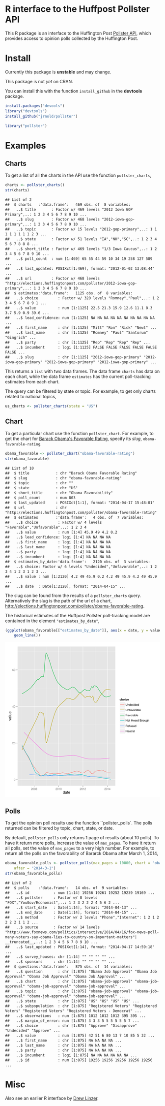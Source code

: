 


# R interface to the Huffpost Pollster API

This R package is an interface to the Huffington Post [Pollster API](http://elections.huffingtonpost.com/pollster/api), which provides access to opinion polls collected by the Huffington Post.

# Install

Currently this package is **unstable** and may change.

This package is not *yet* on CRAN.

You can install this with the function ``install_github`` in the **devtools** package.

```r
install.packages("devools")
library("devtools")
install_github("jrnold/pollster")
```


```r
library("pollster")
```


# Examples

## Charts

To get a list of all the charts in the API use the function ``pollster_charts``,

```r
charts <- pollster_charts()
str(charts)
```

```
## List of 2
##  $ charts   :'data.frame':	469 obs. of  8 variables:
##   ..$ title       : Factor w/ 469 levels "2012 Iowa GOP Primary",..: 1 2 3 4 5 6 7 8 9 10 ...
##   ..$ slug        : Factor w/ 468 levels "2012-iowa-gop-primary",..: 1 2 3 4 5 6 7 8 9 10 ...
##   ..$ topic       : Factor w/ 15 levels "2012-gop-primary",..: 1 1 1 1 1 1 1 1 2 3 ...
##   ..$ state       : Factor w/ 51 levels "IA","NH","SC",..: 1 2 3 4 5 6 7 8 8 8 ...
##   ..$ short_title : Factor w/ 469 levels "1/3 Iowa Caucus",..: 1 2 3 4 5 6 7 8 9 10 ...
##   ..$ poll_count  : num [1:469] 65 55 44 59 10 34 19 258 127 589 ...
##   ..$ last_updated: POSIXct[1:469], format: "2012-01-02 13:08:44" ...
##   ..$ url         : Factor w/ 468 levels "http://elections.huffingtonpost.com/pollster/2012-iowa-gop-primary",..: 1 2 3 4 5 6 7 8 9 10 ...
##  $ estimates:'data.frame':	1125 obs. of  8 variables:
##   ..$ choice         : Factor w/ 320 levels "Romney","Paul",..: 1 2 3 4 5 6 7 8 9 1 ...
##   ..$ value          : num [1:1125] 22.5 21.3 15.9 12.6 11.1 8.3 3.7 5.9 0.9 39.6 ...
##   ..$ lead_confidence: num [1:1125] NA NA NA NA NA NA NA NA NA NA ...
##   ..$ first_name     : chr [1:1125] "Mitt" "Ron" "Rick" "Newt" ...
##   ..$ last_name      : chr [1:1125] "Romney" "Paul" "Santorum" "Gingrich" ...
##   ..$ party          : chr [1:1125] "Rep" "Rep" "Rep" "Rep" ...
##   ..$ incumbent      : logi [1:1125] FALSE FALSE FALSE FALSE FALSE FALSE ...
##   ..$ slug           : chr [1:1125] "2012-iowa-gop-primary" "2012-iowa-gop-primary" "2012-iowa-gop-primary" "2012-iowa-gop-primary" ...
```

This returns a ``list`` with two data frames.
The data frame ``charts`` has data on each chart,
while the data frame ``estimates`` has the current poll-tracking estimates from each chart.

The query can be filtered by state or topic.
For example, to get only charts related to national topics,

```r
us_charts <- pollster_charts(state = "US")
```


## Chart

To get a particular chart use the function ``pollster_chart``.
For example, to get the chart for [Barack Obama's Favorable Rating](http://elections.huffingtonpost.com/pollster/obama-favorable-rating), specify its *slug*, ``obama-favorable-rating``.

```r
obama_favorable <- pollster_chart("obama-favorable-rating")
str(obama_favorable)
```

```
## List of 10
##  $ title            : chr "Barack Obama Favorable Rating"
##  $ slug             : chr "obama-favorable-rating"
##  $ topic            : chr ""
##  $ state            : chr "US"
##  $ short_title      : chr "Obama Favorability"
##  $ poll_count       : num 803
##  $ last_updated     : POSIXct[1:1], format: "2014-04-17 15:48:01"
##  $ url              : chr "http://elections.huffingtonpost.com/pollster/obama-favorable-rating"
##  $ estimates        :'data.frame':	4 obs. of  7 variables:
##   ..$ choice         : Factor w/ 4 levels "Favorable","Unfavorable",..: 1 2 3 4
##   ..$ value          : num [1:4] 45.9 49 4.2 0.2
##   ..$ lead_confidence: logi [1:4] NA NA NA NA
##   ..$ first_name     : logi [1:4] NA NA NA NA
##   ..$ last_name      : logi [1:4] NA NA NA NA
##   ..$ party          : logi [1:4] NA NA NA NA
##   ..$ incumbent      : logi [1:4] NA NA NA NA
##  $ estimates_by_date:'data.frame':	2120 obs. of  3 variables:
##   ..$ choice: Factor w/ 6 levels "Undecided","Unfavorable",..: 1 2 3 4 1 2 3 1 2 3 ...
##   ..$ value : num [1:2120] 4.2 49 45.9 0.2 4.2 49 45.9 4.2 49 45.9 ...
##   ..$ date  : Date[1:2120], format: "2014-04-15" ...
```

The slug can be found from the results of a ``pollster_charts`` query.
Alternatively the slug is the path of the url of a chart, http://elections.huffingtonpost.com/pollster/obama-favorable-rating.

The historical estimates of the Huffpost Pollster poll-tracking model are contained in the element ``"estimates_by_date"``,

```r
(ggplot(obama_favorable[["estimates_by_date"]], aes(x = date, y = value, color = choice)) + 
    geom_line())
```

![plot of chunk obama-favorable-chart](figures/obama-favorable-chart.png) 


## Polls

To get the opinion poll results use the function ``pollster_polls`.
The polls returned can be filtered by topic, chart, state, or date.

By default, ``pollster_polls`` only returns 1 page of results (about 10 polls).
To have it return more polls, increase the value of ``max_pages``.
To have it return all polls, set the value of ``max_pages`` to a very high number.
For example, to return all the polls on the favorability of Bararck Obama after March 1, 2014,

```r
obama_favorable_polls <- pollster_polls(max_pages = 10000, chart = "obama-favorable-rating", 
    after = "2014-3-1")
str(obama_favorable_polls)
```

```
## List of 2
##  $ polls    :'data.frame':	14 obs. of  9 variables:
##   ..$ id           : num [1:14] 19256 19261 19252 19239 19169 ...
##   ..$ pollster     : Factor w/ 8 levels "FOX","YouGov/Economist",..: 1 2 3 2 2 2 4 5 6 2 ...
##   ..$ start_date   : Date[1:14], format: "2014-04-13" ...
##   ..$ end_date     : Date[1:14], format: "2014-04-15" ...
##   ..$ method       : Factor w/ 2 levels "Phone","Internet": 1 2 1 2 2 2 2 1 1 2 ...
##   ..$ source       : Factor w/ 14 levels "http://www.foxnews.com/politics/interactive/2014/04/16/fox-news-poll-many-voters-say-obama-lies-to-country-on-important-matters"| __truncated__,..: 1 2 3 4 5 6 7 8 9 10 ...
##   ..$ last_updated : POSIXct[1:14], format: "2014-04-17 14:59:18" ...
##   ..$ survey_houses: chr [1:14] "" "" "" "" ...
##   ..$ sponsors     : chr [1:14] "" "" "" "" ...
##  $ questions:'data.frame':	875 obs. of  14 variables:
##   ..$ question       : chr [1:875] "Obama Job Approval" "Obama Job Approval" "Obama Job Approval" "Obama Job Approval" ...
##   ..$ chart          : chr [1:875] "obama-job-approval" "obama-job-approval" "obama-job-approval" "obama-job-approval" ...
##   ..$ topic          : chr [1:875] "obama-job-approval" "obama-job-approval" "obama-job-approval" "obama-job-approval" ...
##   ..$ state          : chr [1:875] "US" "US" "US" "US" ...
##   ..$ subpopulation  : chr [1:875] "Registered Voters" "Registered Voters" "Registered Voters" "Registered Voters - Democrat" ...
##   ..$ observations   : num [1:875] 1012 1012 1012 395 395 ...
##   ..$ margin_of_error: num [1:875] 3 3 3 5 5 5 5 5 5 7 ...
##   ..$ choice         : chr [1:875] "Approve" "Disapprove" "Undecided" "Approve" ...
##   ..$ value          : num [1:875] 42 51 6 80 13 7 10 85 5 32 ...
##   ..$ first_name     : chr [1:875] NA NA NA NA ...
##   ..$ last_name      : chr [1:875] NA NA NA NA ...
##   ..$ party          : chr [1:875] NA NA NA NA ...
##   ..$ incumbent      : logi [1:875] NA NA NA NA NA NA ...
##   ..$ id             : num [1:875] 19256 19256 19256 19256 19256 ...
```



# Misc

Also see an earlier R interface by [Drew Linzer](https://github.com/dlinzer/pollstR/).

<!--  LocalWords:  Huffpost API Huffington CRAN github devtools str
 -->
<!--  LocalWords:  devools jrnold ggplot obama url aes favorability
 -->
<!--  LocalWords:  Bararck
 -->

